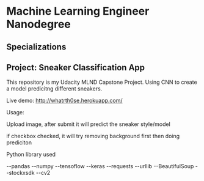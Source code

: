 # Machine Learning Engineer Nanodegree
## Specializations
## Project: Sneaker Classification App



This repository is my Udacity MLND Capstone Project.
Using CNN to create a model predicitng different sneakers.

Live demo: http://whatrth0se.herokuapp.com/

Usage:

Upload image, after submit it will predict the sneaker style/model

if checkbox checked, it will try removing background first then doing prediciton

Python library used

--pandas
--numpy
--tensoflow
--keras
--requests
--urllib
--BeautifulSoup
--stockxsdk
--cv2

